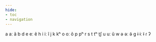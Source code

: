 ```yaml
---
hide:
- toc
- navigation
---
```

a
aː
ã
b
d
e
eː
ẽ
h
i
iː
ĩ
j
k
kʰ
o
oː
õ
p
pʰ
r
s
t
tʰ
t̠ʃ
u
uː
ũ
w
ə
əː
ə̃
ɡ
ɨ
ɨː
ɨ̃
ɾ
ʔ
